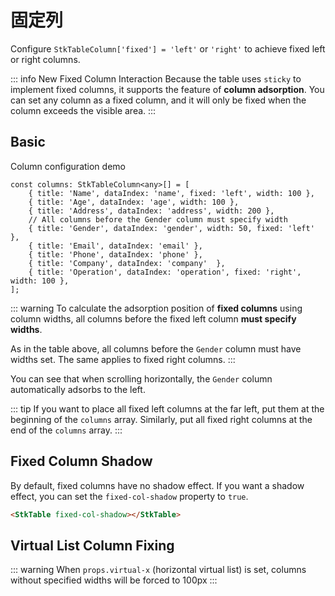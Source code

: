 # 固定列

Configure `StkTableColumn['fixed'] = 'left'` or `'right'` to achieve fixed left or right columns.

::: info New Fixed Column Interaction
Because the table uses `sticky` to implement fixed columns, it supports the feature of **column adsorption**. You can set any column as a fixed column, and it will only be fixed when the column exceeds the visible area.
:::

## Basic

Column configuration demo
```typescript{2,6,10}
const columns: StkTableColumn<any>[] = [
    { title: 'Name', dataIndex: 'name', fixed: 'left', width: 100 },
    { title: 'Age', dataIndex: 'age', width: 100 }, 
    { title: 'Address', dataIndex: 'address', width: 200 }, 
    // All columns before the Gender column must specify width
    { title: 'Gender', dataIndex: 'gender', width: 50, fixed: 'left' },
    { title: 'Email', dataIndex: 'email' },
    { title: 'Phone', dataIndex: 'phone' },
    { title: 'Company', dataIndex: 'company'  },
    { title: 'Operation', dataIndex: 'operation', fixed: 'right', width: 100 },
];

```
::: warning
To calculate the adsorption position of **fixed columns** using column widths, all columns before the fixed left column **must specify widths**.

As in the table above, all columns before the `Gender` column must have widths set. The same applies to fixed right columns.
:::

<demo vue="basic/fixed/Fixed.vue"></demo>

You can see that when scrolling horizontally, the `Gender` column automatically adsorbs to the left.

::: tip
If you want to place all fixed left columns at the far left, put them at the beginning of the `columns` array. Similarly, put all fixed right columns at the end of the `columns` array.
:::

## Fixed Column Shadow

By default, fixed columns have no shadow effect. If you want a shadow effect, you can set the `fixed-col-shadow` property to `true`.

```html
<StkTable fixed-col-shadow></StkTable>
```

## Virtual List Column Fixing


<demo vue="basic/fixed/FixedVirtual.vue"></demo>

::: warning
When `props.virtual-x` (horizontal virtual list) is set, columns without specified widths will be forced to 100px
:::
